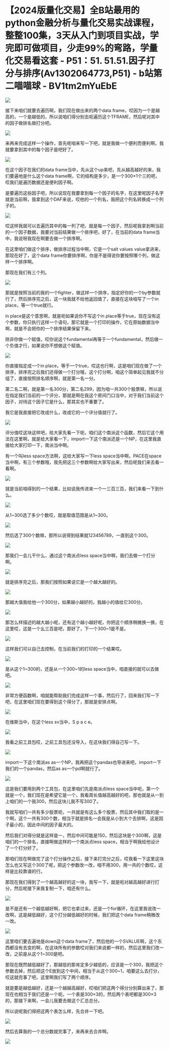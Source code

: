 # 【2024版量化交易】全B站最用的python金融分析与量化交易实战课程，整整100集，3天从入门到项目实战，学完即可做项目，少走99%的弯路，学量化交易看这套 - P51：51. 51.51.因子打分与排序(Av1302064773,P51) - b站第二喵喵球 - BV1tm2mYuEbE

![](img/b8f5bfd906269d876b3a819f9716f131_0.png)

接下来咱们就要去遍历啊，我们现在做出来的两个data frame，哎因为一个是越高的，一个是越低的，所以说咱们得分别去呃遍历这个TFRAME，然后呢对其中的因子做排名做打分吧。



![](img/b8f5bfd906269d876b3a819f9716f131_2.png)

来再来完成这样一个操作，首先呢咱来写一下吧，就是我做一个便利而便利啊，我就要拿到其中的每个因子是吧好了。



![](img/b8f5bfd906269d876b3a819f9716f131_4.png)

在这个因子在我们的data frame当中，先从这个up来吧，先从越高越好的来，我们要遍地是什么这个data frame啊，它的结构是多少，是一个300×1个三的吧，哎我们是遍历数据还是便利因子啊。

是要遍历这些因子吧，所以说现在我要拿到每一个因子的名字，在这里呢因子名字就是当前啊，我拿到这个DAF来说，哎他的一个列名，我把这个列名转换成一个列子的。



![](img/b8f5bfd906269d876b3a819f9716f131_6.png)

哎这样我就可以去遍历其中的每一列了吧，就是每一个因子，然后呢我拿到啊当前的一个因子数据，我要对当前结果做一个排序吧，好了，在当前的data frame当中，我说呀我现在啊要去做一个排序啊。

在这里咱们做这个排序，做排序过程当中啊，它是一个salt values value拿进来，那现在好了，这个data frame你要排序啊，你是不是得说你要按照哪个列，做这样一个排序啊。

那现在我们有三个列。

![](img/b8f5bfd906269d876b3a819f9716f131_8.png)

那就是按照当前的我的一个fighter，做这样一个排序，指定好你的一个by参数就行了，然后排序完之后，这一块我就不给他返回值了，直接在这块咱写了一个in place，等一个true就行。

in place是这个意思啊，就是呃如果说你不写这个in place等于true，现在没有这个参数，你只执行这样一个语句，那它就是一个打印的操作，它在原始数据当中啊，就是不会把你的一个排序结果保留下来。

除非你做一个赋值，哎你说这个fundamental再等于一个fundamental，然后做一个负值才行，如果说你不想做这个赋值。



![](img/b8f5bfd906269d876b3a819f9716f131_10.png)

你直接指定成一个in place，等于一个true，哎这也行啊，这是咱们现在做了一个排序，排序完之后我们还得做一个打分哦，这个打分啊，咱这个简单起见我就不分组了，直接按照排名顺序啊，就是第一名一分。

第二名二啊，就是第一名300分，第二名299，因为咱一共300个股票嘛，所以说在指定我们当前的一个评分，那就是啊在我这个房间门口当中，对于我们当前这个因子，对待这个因子它是什么，那其实也不重要了。

我它是我直接把它改成什么，改成它的一个评分值就行了。

![](img/b8f5bfd906269d876b3a819f9716f131_12.png)

评分值哎这块这样吧，给大家先看一下呃，咱们这个南派这个函数，然后它这个用法在这里啊，就是给大家看一下，import一下这个南派还是一个NP，在这里我直接给大家打印一下，南派当中啊。

有一个叫less space方法啊，这给大家写一下less space当中啊，PACE在space当中啊，有三个参数哦，我先把这三个参数啊给大家写出来，然后呢我们来去看一看啊。



![](img/b8f5bfd906269d876b3a819f9716f131_14.png)

就是当前咱得到的一个结果，比如说我传进来一个一三百三百，我们来看一下到什么。

![](img/b8f5bfd906269d876b3a819f9716f131_16.png)

从1~300选了多少个数哎，就是取值范围是从1~300。

![](img/b8f5bfd906269d876b3a819f9716f131_18.png)

然后选了300个数嘛，那所以说得到结果就123456789，一直到这个300。

![](img/b8f5bfd906269d876b3a819f9716f131_20.png)

那我们一会儿干什么，通过这个南派点less space当中啊，我们去做一个打分啊。

![](img/b8f5bfd906269d876b3a819f9716f131_22.png)

就是排序完之后，那我们按照如果说它是一个越大越好的。

![](img/b8f5bfd906269d876b3a819f9716f131_24.png)

那越大值我给他一个300分，如果越小越好的，我越小的值给它300分。

![](img/b8f5bfd906269d876b3a819f9716f131_26.png)

那怎么样描述的越大越小呢，还有这个越小越好呢，你把这个顺序稍微换一换，在这里哎，这是一个幺三百是吧，那好了，下一个300~1是不是。



![](img/b8f5bfd906269d876b3a819f9716f131_28.png)

这样我们可以自己去控制，在当前我们的打印的一个结果哎。

![](img/b8f5bfd906269d876b3a819f9716f131_30.png)

是从这个1~300的，还是从一个300~1的less space当中，咱直接的就可以去做吧。

![](img/b8f5bfd906269d876b3a819f9716f131_32.png)

非常方便函数啊，咱就能帮助我们完成这样一个事，然后行了，回来我们写一下吧，在这里咱们现在要得到这个得分了，那就是安排点啊。



![](img/b8f5bfd906269d876b3a819f9716f131_34.png)

在维斯当中，在这个less sv当中，S p a c e。

![](img/b8f5bfd906269d876b3a819f9716f131_36.png)

我看之前工具包哎，之前工具包还没导入，在这块我们得自己写一下。

![](img/b8f5bfd906269d876b3a819f9716f131_38.png)

import一下这个南派as as一个NP，我再把这个pandas也导进来吧，import一下我们的一个pandas，然后as as一个pd啊就行了。



![](img/b8f5bfd906269d876b3a819f9716f131_40.png)

这是我们要用到两个工具包，在这里咱们先是南派点less space当中呃，第一个就是一个，我们现在是希望它是一个，我看周长值越高越好的吧，那也就是从一到上咱们的一个我300，然后这块儿我不写300了。

我就写咱们一共有多少股票呃，一共就是有这么多个股票，然后其中我们取的是一个啊，这个一共有300个数，相当于就是排名一会我是从小到大个去排啊，这是因子最小的，因此中间的因子最大的。

然后我们对得分就是这样是一，然后中间可能是150，然后这块是个300啊，这是咱们的一个排名，直接啊做这样的一个南派点less space，相当于啊我给他设计了一个打分好了。

那咱们现在啊做完了这个打分操作之后，接下来打完分之后，哎我看一下这里这块怎么也又写这个300了呢，把这个参数改一改，咱不用300，用一共的个数哎，这样是比较靠谱的行。

那现在我们得到了一个越高越好的这一块，我写一下，就是呃对越高越好进行打分，然后呢接下来我复制一下，咱还有什么。



![](img/b8f5bfd906269d876b3a819f9716f131_42.png)

是不是还有一个越低越好啊，把它也拿过来，还是一个for循环，在这里我说改一改啊，这是越低越好，这个打分越低越好的时候，我们把这个data frame稍微改一改。



![](img/b8f5bfd906269d876b3a819f9716f131_44.png)

这里咱们要去遍地是down这个data frame了，然后他的一个SVALUE啊，这个东西都没有去变的啊，在这块所有的参数哎对我们来说都一样的，然后这里我们改一改，之前是从这个1~300是吧。

那现在既然越低越好了，那越低的那肯定多少越低的，应该是一个300，我把这个参数去掉，然后把这个E放到这个中间，相当于从这个300~1，咱要这么去打分，哎这就完事了吧，这里啊我们写了两个顺序。

就是要是越低越好，还是一个越越高越好，哎咱们把这两个得分分别算出来了，那现在也相当于我们还是一个呃，一个表是300×3的，然后两个表吧都是300×3的，那接下来啊，一会儿我要去做这个汇总总分。

所以说呢我们得把这两个表怎么样，先合并一下吧。

![](img/b8f5bfd906269d876b3a819f9716f131_46.png)

然后去算我的一个总分数就完事了，来再来去合并啊。

![](img/b8f5bfd906269d876b3a819f9716f131_48.png)